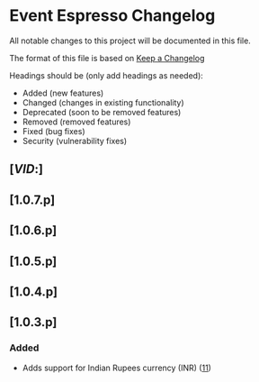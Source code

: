 # Event Espresso Changelog

All notable changes to this project will be documented in this file.

The format of this file is based on [Keep a Changelog](http://keepachangelog.com/en/1.0.0/)

Headings should be (only add headings as needed):

- Added (new features)
- Changed (changes in existing functionality)
- Deprecated (soon to be removed features)
- Removed (removed features)
- Fixed (bug fixes)
- Security (vulnerability fixes)

## [$VID:$]

## [1.0.7.p]

## [1.0.6.p]

## [1.0.5.p]

## [1.0.4.p]

## [1.0.3.p]

### Added
-  Adds support for Indian Rupees currency (INR) ([11](https://github.com/eventespresso/eea-paypal-smart-buttons/pull/11)) 